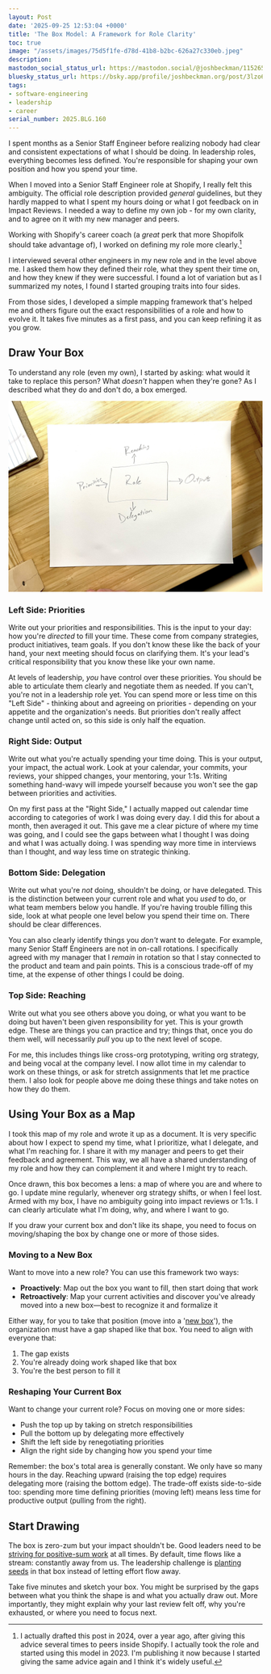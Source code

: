 ```yaml
---
layout: Post
date: '2025-09-25 12:53:04 +0000'
title: 'The Box Model: A Framework for Role Clarity'
toc: true
image: "/assets/images/75d5f1fe-d78d-41b8-b2bc-626a27c330eb.jpeg"
description:
mastodon_social_status_url: https://mastodon.social/@joshbeckman/115265448374506108
bluesky_status_url: https://bsky.app/profile/joshbeckman.org/post/3lzo6lkcvkz2t
tags:
- software-engineering
- leadership
- career
serial_number: 2025.BLG.160
---
```

I spent months as a Senior Staff Engineer before realizing nobody had clear and consistent expectations of what I should be doing. In leadership roles, everything becomes less defined. You're responsible for shaping your own position and how you spend your time.

When I moved into a Senior Staff Engineer role at Shopify, I really felt this ambiguity. The official role description provided _general_ guidelines, but they hardly mapped to what I spent my hours doing or what I got feedback on in Impact Reviews. I needed a way to define my own job - for my own clarity, and to agree on it with my new manager and peers.

Working with Shopify's career coach (a _great_ perk that more Shopifolk should take advantage of), I worked on defining my role more clearly.[^1]

I interviewed several other engineers in my new role and in the level above me. I asked them how they defined their role, what they spent their time on, and how they knew if they were successful. I found a lot of variation but as I summarized my notes, I found I started grouping traits into four sides.

From those sides, I developed a simple mapping framework that's helped me and others figure out the exact responsibilities of a role and how to evolve it. It takes five minutes as a first pass, and you can keep refining it as you grow.

## Draw Your Box

To understand any role (even my own), I started by asking: what would it take to replace this person? What *doesn't* happen when they're gone? As I described what they do and don't do, a box emerged.

![Box model sketch I made at the time](/assets/images/75d5f1fe-d78d-41b8-b2bc-626a27c330eb.jpeg)

### Left Side: Priorities
Write out your priorities and responsibilities. This is the input to your day: how you're *directed* to fill your time. These come from company strategies, product initiatives, team goals. If you don't know these like the back of your hand, your next meeting should focus on clarifying them. It's your lead's critical responsibility that you know these like your own name.

At levels of leadership, _you_ have control over these priorities. You should be able to articulate them clearly and negotiate them as needed. If you can't, you're not in a leadership role yet. You can spend more or less time on this "Left Side" - thinking about and agreeing on priorities - depending on your appetite and the organization's needs. But priorities don't really affect change until acted on, so this side is only half the equation.

### Right Side: Output
Write out what you're actually spending your time doing. This is your output, your impact, the actual work. Look at your calendar, your commits, your reviews, your shipped changes, your mentoring, your 1:1s. Writing something hand-wavy will impede yourself because you won't see the gap between priorities and activities.

On my first pass at the "Right Side," I actually mapped out calendar time according to categories of work I was doing every day. I did this for about a month, then averaged it out. This gave me a clear picture of where my time was going, and I could see the gaps between what I thought I was doing and what I was actually doing. I was spending way more time in interviews than I thought, and way less time on strategic thinking.

### Bottom Side: Delegation
Write out what you're *not* doing, shouldn't be doing, or have delegated. This is the distinction between your current role and what you *used* to do, or what team members below you handle. If you're having trouble filling this side, look at what people one level below you spend their time on. There should be clear differences.

You can also clearly identify things you _don't_ want to delegate. For example, many Senior Staff Engineers are not in on-call rotations. I specifically agreed with my manager that I _remain_ in rotation so that I stay connected to the product and team and pain points. This is a conscious trade-off of my time, at the expense of other things I could be doing.

### Top Side: Reaching
Write out what you see others above you doing, or what you want to be doing but haven't been given responsibility for yet. This is your growth edge. These are things you can practice and try; things that, once you do them well, will necessarily *pull* you up to the next level of scope.

For me, this includes things like cross-org prototyping, writing org strategy, and being vocal at the company level. I now allot time in my calendar to work on these things, or ask for stretch assignments that let me practice them. I also look for people above me doing these things and take notes on how they do them.

## Using Your Box as a Map

I took this map of my role and wrote it up as a document. It is very specific about how I expect to spend my time, what I prioritize, what I delegate, and what I'm reaching for. I share it with my manager and peers to get their feedback and agreement. This way, we all have a shared understanding of my role and how they can complement it and where I might try to reach.

Once drawn, this box becomes a lens: a map of where you are and where to go. I update mine regularly, whenever org strategy shifts, or when I feel lost. Armed with my box, I have no ambiguity going into impact reviews or 1:1s. I can clearly articulate what I'm doing, why, and where I want to go.

If you draw your current box and don't like its shape, you need to focus on moving/shaping the box by change one or more of those sides.

### Moving to a New Box
Want to move into a new role? You can use this framework two ways:
- **Proactively**: Map out the box you want to fill, then start doing that work
- **Retroactively**: Map your current activities and discover you've already moved into a new box—best to recognize it and formalize it

Either way, for you to take that position (move into a '[new box](https://www.danielscrivner.com/tobi-lutke-shopify-summit-speech-on-solving-new-problems/)'), the organization must have a gap shaped like that box. You need to align with everyone that:
1. The gap exists
2. You're already doing work shaped like that box
3. You're the best person to fill it

### Reshaping Your Current Box
Want to change your current role? Focus on moving one or more sides:
- Push the top up by taking on stretch responsibilities
- Pull the bottom up by delegating more effectively
- Shift the left side by renegotiating priorities
- Align the right side by changing how you spend your time

Remember: the box's total area is generally constant. We only have so many hours in the day. Reaching upward (raising the top edge) requires delegating more (raising the bottom edge). The trade-off exists side-to-side too: spending more time defining priorities (moving left) means less time for productive output (pulling from the right).

## Start Drawing

The box is zero-zum but your impact shouldn't be. Good leaders need to be [striving for positive-sum work](https://www.lennysnewsletter.com/p/tobi-lutkes-leadership-playbook) at all times. By default, time flows like a stream: constantly away from us. The leadership challenge is [planting seeds](https://www.joshbeckman.org/notes/564019851) in that box instead of letting effort flow away.

Take five minutes and sketch your box. You might be surprised by the gaps between what you think the shape is and what you actually draw out. More importantly, they might explain why your last review felt off, why you're exhausted, or where you need to focus next.

[^1]: I actually drafted this post in 2024, over a year ago, after giving this advice several times to peers inside Shopify. I actually took the role and started using this model in 2023. I'm publishing it now because I started giving the same advice again and I think it's widely useful.
